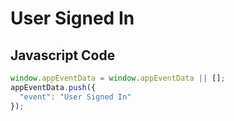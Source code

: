 # User Signed In

### 

## Javascript Code
```js
window.appEventData = window.appEventData || [];
appEventData.push({
  "event": "User Signed In"
});
```








